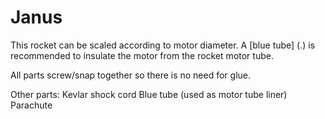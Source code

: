 # Janus

This rocket can be scaled according to motor diameter. A [blue tube] (.) is recommended to insulate the motor from the rocket motor tube.

All parts screw/snap together so there is no need for glue.

Other parts:
Kevlar shock cord
Blue tube (used as motor tube liner)
Parachute 



